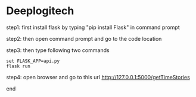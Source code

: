 # Deeplogitech

step1: first install flask by typing "pip install Flask" in command prompt

step2: then open command prompt and go to the code location

step3: then type following two commands

    set FLASK_APP=api.py
    flask run

step4: open browser and go to this url http://127.0.0.1:5000/getTimeStories

end
